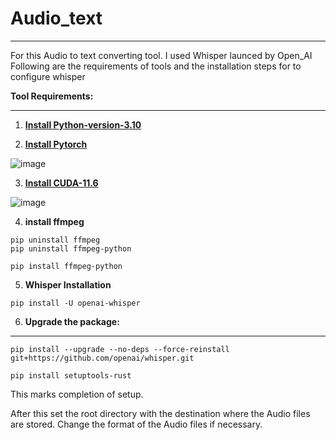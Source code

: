 # Audio_text
___
For this Audio to text converting tool. I used Whisper launced by Open_AI
Following are the requirements of tools and the installation steps for to configure whisper

**Tool Requirements:**
___

1. [**Install Python-version-3.10**](https://www.python.org/downloads/)

2. [**Install Pytorch**](https://pytorch.org/get-started/locally/)

![image](https://user-images.githubusercontent.com/46361620/215275070-0619b767-7ff9-4e54-8af9-f8faff539f81.png)

3. [**Install CUDA-11.6**](https://pytorch.org/get-started/locally/)

![image](https://user-images.githubusercontent.com/46361620/215275136-fbd66a14-be4c-498a-8425-3aa3092d9dea.png)

4. **install ffmpeg**
```
pip uninstall ffmpeg
pip uninstall ffmpeg-python

pip install ffmpeg-python

```

5. **Whisper Installation**
```
pip install -U openai-whisper
```

6. **Upgrade the package:**
___

```
pip install --upgrade --no-deps --force-reinstall git+https://github.com/openai/whisper.git

pip install setuptools-rust
```
This marks completion of setup. 

After this set the root directory with the destination where the Audio files are stored. 
Change the format of the Audio files if necessary.
